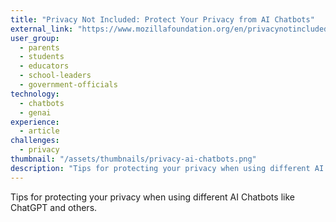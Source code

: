 ```yaml
---
title: "Privacy Not Included: Protect Your Privacy from AI Chatbots"
external_link: "https://www.mozillafoundation.org/en/privacynotincluded/articles/how-to-protect-your-privacy-from-chatgpt-and-other-ai-chatbots/"
user_group:
  - parents
  - students
  - educators
  - school-leaders
  - government-officials
technology:
  - chatbots
  - genai
experience:
  - article
challenges:
  - privacy
thumbnail: "/assets/thumbnails/privacy-ai-chatbots.png"
description: "Tips for protecting your privacy when using different AI Chatbots"
---
```


Tips for protecting your privacy when using different AI Chatbots like ChatGPT and others.
